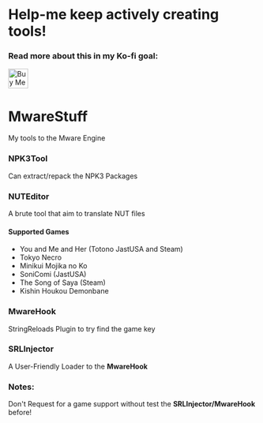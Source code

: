 # Help-me keep actively creating tools!
### Read more about this in my Ko-fi goal:
<a href='https://ko-fi.com/Z8Z231I4Z' target='_blank'><img height='40' style='border:0px;height:40px;' src='https://cdn.ko-fi.com/cdn/kofi1.png?v=2' border='0' alt='Buy Me a Coffee at ko-fi.com' /></a>

# MwareStuff
My tools to the Mware Engine  

### NPK3Tool
Can extract/repack the NPK3 Packages 

### NUTEditor
A brute tool that aim to translate NUT files

#### Supported Games
- You and Me and Her (Totono JastUSA and Steam)
- Tokyo Necro
- Minikui Mojika no Ko
- SoniComi (JastUSA)
- The Song of Saya (Steam)
- Kishin Houkou Demonbane

### MwareHook
StringReloads Plugin to try find the game key

### SRLInjector
A User-Friendly Loader to the **MwareHook**


### Notes:
Don't Request for a game support without test the **SRLInjector/MwareHook** before!